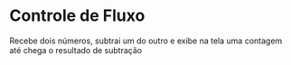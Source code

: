 # Controle de Fluxo
Recebe dois números, subtrai um do outro e exibe na tela uma contagem até chega o resultado de subtração
